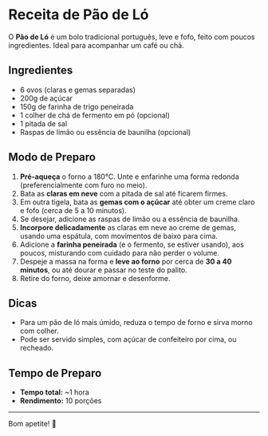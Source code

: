 # Receita de Pão de Ló

O **Pão de Ló** é um bolo tradicional português, leve e fofo, feito com poucos ingredientes. Ideal para acompanhar um café ou chá.

## Ingredientes

- 6 ovos (claras e gemas separadas)
- 200g de açúcar
- 150g de farinha de trigo peneirada
- 1 colher de chá de fermento em pó (opcional)
- 1 pitada de sal
- Raspas de limão ou essência de baunilha (opcional)

## Modo de Preparo

1. **Pré-aqueça** o forno a 180°C. Unte e enfarinhe uma forma redonda (preferencialmente com furo no meio).
2. Bata as **claras em neve** com a pitada de sal até ficarem firmes.
3. Em outra tigela, bata as **gemas com o açúcar** até obter um creme claro e fofo (cerca de 5 a 10 minutos).
4. Se desejar, adicione as raspas de limão ou a essência de baunilha.
5. **Incorpore delicadamente** as claras em neve ao creme de gemas, usando uma espátula, com movimentos de baixo para cima.
6. Adicione a **farinha peneirada** (e o fermento, se estiver usando), aos poucos, misturando com cuidado para não perder o volume.
7. Despeje a massa na forma e **leve ao forno** por cerca de **30 a 40 minutos**, ou até dourar e passar no teste do palito.
8. Retire do forno, deixe amornar e desenforme.

## Dicas

- Para um pão de ló mais úmido, reduza o tempo de forno e sirva morno com colher.
- Pode ser servido simples, com açúcar de confeiteiro por cima, ou recheado.

## Tempo de Preparo

- **Tempo total:** ~1 hora
- **Rendimento:** 10 porções

---

Bom apetite! 🍰